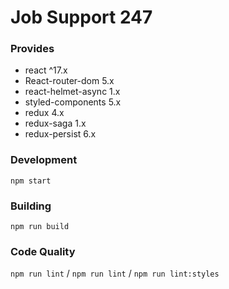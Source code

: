 # Job Support 247

### Provides

- react ^17.x
- React-router-dom 5.x
- react-helmet-async 1.x
- styled-components 5.x
- redux 4.x
- redux-saga 1.x
- redux-persist 6.x

### Development

`npm start`

### Building

`npm run build`

### Code Quality

`npm run lint` / `npm run lint` / `npm run lint:styles`